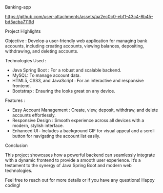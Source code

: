 Banking-app

https://github.com/user-attachments/assets/aa2ec0c0-ebf1-43c4-8b45-bd5acba7119d

Project Highlights

Objective : Develop a user-friendly web application for managing bank accounts, including creating accounts, viewing balances, depositing, withdrawing, and deleting accounts.

Technologies Used :
- Java Spring Boot : For a robust and scalable backend.
- MySQL: To manage account data.
- HTML5, CSS3, and JavaScript : For an interactive and responsive frontend.
- Bootstrap : Ensuring the looks great on any device.

Features :
- Easy Account Management : Create, view, deposit, withdraw, and delete accounts effortlessly.
- Responsive Design : Smooth experience across all devices with a modern, stylish interface.
- Enhanced UI : Includes a background GIF for visual appeal and a scroll button for navigating the account list easily.

Conclusion

This project showcases how a powerful backend can seamlessly integrate with a dynamic frontend to provide a smooth user experience. It’s a testament to the synergy of Java Spring Boot and modern web technologies.

Feel free to reach out for more details or if you have any questions! Happy coding!

